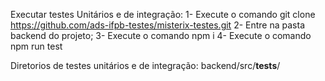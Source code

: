 Executar testes Unitários e de integração:
1- Execute o comando git clone https://github.com/ads-ifpb-testes/misterix-testes.git
2- Entre na pasta backend do projeto;
3- Execute o comando npm i
4- Execute o comando npm run test

Diretorios de testes unitários e de integração:
backend/src/__tests__/
